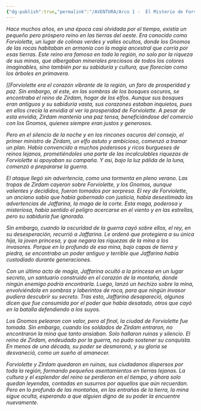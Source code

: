 ```yaml
---
{"dg-publish":true,"permalink":"/AVENTURA/Arco 1 -  El Misterio de Forviolette/Eventos/Guerra de la mina/"}
---
```


*Hace muchos años, en una época casi olvidada por el tiempo, existía un pequeño pero próspero reino en las tierras del oeste. Era conocido como Forviolette, un lugar de colinas verdes y valles ocultos, donde los Gnomos de las rocas habitaban en armonía con la magia ancestral que corría por esas tierras. Este reino era famoso en toda la región, no solo por la riqueza de sus minas, que albergaban minerales preciosos de todos los colores imaginables, sino también por su sabiduría y cultura, que florecían como los árboles en primavera.*

*[[Forviolette era el corazón vibrante de la región, un faro de prosperidad y paz. Sin embargo, al este, en las sombras de los bosques oscuros, se encontraba el reino de Zirdam, hogar de los elfos. Aunque sus bosques eran antiguos y su sabiduría vasta, sus corazones estaban inquietos, pues en ellos crecía la envidia al ver la prosperidad de Forviolette. A pesar de esta envidia, Zirdam mantenía una paz tensa, beneficiándose del comercio con los Gnomos, quienes siempre eran justos y generosos.*

*Pero en el silencio de la noche y en los rincones oscuros del consejo, el primer ministro de Zirdam, un elfo astuto y ambicioso, comenzó a tramar un plan. Había convencido a muchos poderosos y ricos burgueses de reinos lejanos, prometiéndoles una parte de las incalculables riquezas de Forviolette si apoyaban su campaña. Y así, bajo la luz pálida de la luna, comenzó a prepararse la guerra.*

*El ataque llegó sin advertencia, como una tormenta en pleno verano. Las tropas de Zirdam cayeron sobre Forviolette, y los Gnomos, aunque valientes y decididos, fueron tomados por sorpresa. El rey de Forviolette, un anciano sabio que había gobernado con justicia, había desestimado las advertencias de Jaffarina, la maga de la corte. Esta maga, poderosa y misteriosa, había sentido el peligro acercarse en el viento y en las estrellas, pero su sabiduría fue ignorada.*

*Sin embargo, cuando la oscuridad de la guerra cayó sobre ellos, el rey, en su desesperación, recurrió a Jaffarina. Le ordenó que protegiera a su única hija, la joven princesa, y que negara las riquezas de la mina a los invasores. Porque en lo profundo de esa mina, bajo capas de tierra y piedra, se encontraba un poder antiguo y terrible que Jaffarina había custodiado durante generaciones.*

*Con un último acto de magia, Jaffarina ocultó a la princesa en un lugar secreto, un santuario construido en el corazón de la montaña, donde ningún enemigo podría encontrarla. Luego, lanzó un hechizo sobre la mina, envolviéndola en sombras y laberintos de roca, para que ningún invasor pudiera descubrir su secreto. Tras esto, Jaffarina desapareció, algunos dicen que fue consumida por el poder que había desatado, otros que cayó en la batalla defendiendo a los suyos.*

*Los Gnomos pelearon con valor, pero al final, la ciudad de Forviolette fue tomada. Sin embargo, cuando los soldados de Zirdam entraron, no encontraron la mina que tanto ansiaban. Solo hallaron ruinas y silencio. El reino de Zirdam, endeudado por la guerra, no pudo sostener su conquista. En menos de una década, su poder se desmoronó, y su gloria se desvaneció, como un sueño al amanecer.*

*Forviolette y Zirdam quedaron en ruinas, sus ciudadanos dispersos por toda la región, formando pequeños asentamientos en tierras lejanas. La cultura y el esplendor del reino se perdieron en el tiempo, y ahora solo quedan leyendas, contadas en susurros por aquellos que aún recuerdan. Pero en lo profundo de las montañas, en las entrañas de la tierra, la mina sigue oculta, esperando a que alguien digno de su poder la encuentre nuevamente.*